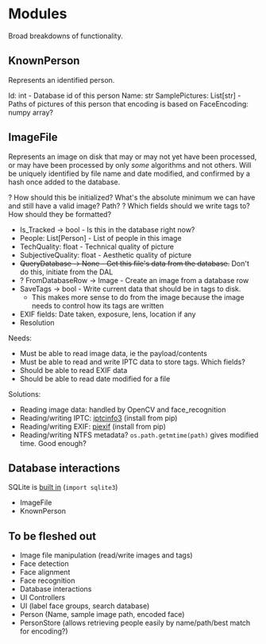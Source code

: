 # Modules
Broad breakdowns of functionality.

## KnownPerson
Represents an identified person.

Id: int - Database id of this person
Name: str
SamplePictures: List[str] - Paths of pictures of this person that encoding is based on
FaceEncoding: numpy array?

## ImageFile
Represents an image on disk that may or may not yet have been processed, or may have been processed by only _some_ algorithms and not others. Will be uniquely identified by file name and date modified, and confirmed by a hash once added to the database.

? How should this be initialized? What's the absolute minimum we can have and still have a valid image? Path?
? Which fields should we write tags to? How should they be formatted?

* Is_Tracked -> bool - Is this in the database right now?
* People: List[Person] - List of people in this image
* TechQuality: float - Technical quality of picture
* SubjectiveQuality: float - Aesthetic quality of picture
* ~~QueryDatabase -> None - Get this file's data from the database.~~ Don't do this, initiate from the DAL
* ? FromDatabaseRow -> Image - Create an image from a database row
* SaveTags -> bool - Write current data that should be in tags to disk.
    * This makes more sense to do from the image because the image needs to control how its tags are written
* EXIF fields: Date taken, exposure, lens, location if any
* Resolution

Needs:
* Must be able to read image data, ie the payload/contents
* Must be able to read and write IPTC data to store tags. Which fields?
* Should be able to read EXIF data
* Should be able to read date modified for a file

Solutions:
* Reading image data: handled by OpenCV and face_recognition
* Reading/writing IPTC: [iptcinfo3](https://github.com/jamesacampbell/iptcinfo3) (install from pip)
* Reading/writing EXIF: [piexif](https://pypi.org/project/piexif/) (install from pip)
* Reading/writing NTFS metadata? `os.path.getmtime(path)` gives modified time. Good enough?

## Database interactions
SQLite is [built in](https://docs.python.org/3/library/sqlite3.html) (`import sqlite3`)

* ImageFile
* KnownPerson


## To be fleshed out
* Image file manipulation (read/write images and tags)
* Face detection
* Face alignment
* Face recognition
* Database interactions
* UI Controllers
* UI (label face groups, search database)
* Person (Name, sample image path, encoded face)
* PersonStore (allows retrieving people easily by name/path/best match for encoding?)